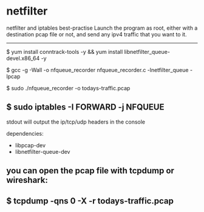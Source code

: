 # netfilter
netfilter and iptables best-practise
Launch the program as root, either with a destination pcap file or not, and send any ipv4 traffic that you want to it.

---------
$ yum install conntrack-tools -y && yum install libnetfilter_queue-devel.x86_64 -y

$ gcc -g -Wall -o nfqueue_recorder nfqueue_recorder.c -lnetfilter_queue -lpcap

$ sudo ./nfqueue_recorder -o todays-traffic.pcap

$ sudo iptables -I FORWARD -j NFQUEUE
---------

stdout will output the ip/tcp/udp headers in the console

dependencies:
 * libpcap-dev
 * libnetfilter-queue-dev

you can open the pcap file with tcpdump or wireshark:
---------
$ tcpdump -qns 0 -X -r todays-traffic.pcap
---------
